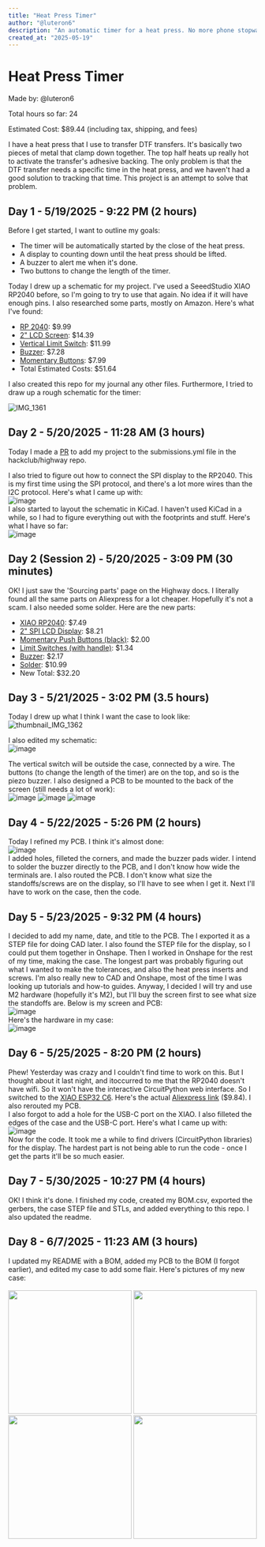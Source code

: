 ```yaml
---
title: "Heat Press Timer"
author: "@luteron6"
description: "An automatic timer for a heat press. No more phone stopwatches!"
created_at: "2025-05-19"
---
```


# Heat Press Timer
Made by: @luteron6

Total hours so far: 24

Estimated Cost: $89.44 (including tax, shipping, and fees)

I have a heat press that I use to transfer DTF transfers. It's basically two pieces of metal that clamp down together. The top half heats up really hot to activate the transfer's adhesive backing. The only problem is that the DTF transfer needs a specific time in the heat press, and we haven't had a good solution to tracking that time. This project is an attempt to solve that problem.

## Day 1 - 5/19/2025 - 9:22 PM (2 hours)
Before I get started, I want to outline my goals:
* The timer will be automatically started by the close of the heat press.
* A display to counting down until the heat press should be lifted.
* A buzzer to alert me when it's done.
* Two buttons to change the length of the timer.

Today I drew up a schematic for my project. I've used a SeeedStudio XIAO RP2040 before, so I'm going to try to use that again. No idea if it will have enough pins.
I also researched some parts, mostly on Amazon. Here's what I've found:
* [RP 2040](https://www.amazon.com/Microcontroller-Dual-Core-MicroPython-CircuitPython-Interfaces/dp/B09NNVNW7M/): $9.99
* [2" LCD Screen](https://www.amazon.com/2inch-IPS-LCD-Display-Module/dp/B082GFTZQD/): $14.39
* [Vertical Limit Switch](https://www.amazon.com/HUAREW-Vertical-Mechanical-3018-PROVer-3018-MX3/dp/B0B38X86NY/): $11.99
* [Buzzer](https://www.amazon.com/Gikfun-Terminals-Passive-Electronic-Arduino/dp/B01GJLE5BS/): $7.28
* [Momentary Buttons](https://www.amazon.com/Gebildet-250VAC-Prewired-Momentary-Railway/dp/B083JWJPW5/): $7.99
* Total Estimated Costs: $51.64

I also created this repo for my journal any other files. Furthermore, I tried to draw up a rough schematic for the timer:

![IMG_1361](https://github.com/user-attachments/assets/3e9e7e71-966d-4c20-bfd8-45f18f30369a)

## Day 2 - 5/20/2025 - 11:28 AM (3 hours)
Today I made a [PR](https://github.com/hackclub/highway/pull/58) to add my project to the submissions.yml file in the hackclub/highway repo.

I also tried to figure out how to connect the SPI display to the RP2040. This is my first time using the SPI protocol, and there's a lot more wires than the I2C protocol. Here's what I came up with:<br>
![image](https://github.com/user-attachments/assets/2ae45ea8-3d49-4e6d-8690-1fb5ca3949ab)<br>
I also started to layout the schematic in KiCad. I haven't used KiCad in a while, so I had to figure everything out with the footprints and stuff. Here's what I have so far:<br>
![image](https://github.com/user-attachments/assets/ccf1a4c1-99e8-469f-b21d-9d446d653918)<br>

## Day 2 (Session 2) - 5/20/2025 - 3:09 PM (30 minutes)
OK! I just saw the 'Sourcing parts' page on the Highway docs. I literally found all the same parts on Aliexpress for a lot cheaper. Hopefully it's not a scam. I also needed some solder. Here are the new parts:
* [XIAO RP2040](https://www.aliexpress.us/item/3256807240972277.html): $7.49
* [2" SPI LCD Display](https://www.aliexpress.us/item/3256808536058388.html): $8.21
* [Momentary Push Buttons (black)](https://www.aliexpress.us/item/3256804444014370.html): $2.00
* [Limit Switches (with handle)](https://www.aliexpress.us/item/3256805965729300.html): $1.34
* [Buzzer](https://www.aliexpress.us/item/3256802480381355.html): $2.17
* [Solder](https://pyrodrone.com/products/tbs-solder-spool-100g): $10.99
* New Total: $32.20<br>

## Day 3 - 5/21/2025 - 3:02 PM (3.5 hours)
Today I drew up what I think I want the case to look like:<br>
![thumbnail_IMG_1362](https://github.com/user-attachments/assets/004920bf-8ca2-43e1-9d23-5c76fc7cca23)

I also edited my schematic:<br>
![image](https://github.com/user-attachments/assets/70ed2b3e-688f-4fcc-a066-e17ae1155573)


The vertical switch will be outside the case, connected by a wire. The buttons (to change the length of the timer) are on the top, and so is the piezo buzzer.
I also designed a PCB to be mounted to the back of the screen (still needs a lot of work):<br>
![image](https://github.com/user-attachments/assets/12387b42-46d8-4c92-80f0-1bd4aad6bb94)
![image](https://github.com/user-attachments/assets/fbbf3db4-44bf-45d0-8282-09dd9364c08a)
![image](https://github.com/user-attachments/assets/cdd44746-a6df-4215-b856-0e70713a5d28)

## Day 4 - 5/22/2025 - 5:26 PM (2 hours)
Today I refined my PCB. I think it's almost done:<br>
![image](https://github.com/user-attachments/assets/131b3771-1e11-4726-b0ad-1615dd544e08)<br>
I added holes, filleted the corners, and made the buzzer pads wider. I intend to solder the buzzer directly to the PCB, and I don't know how wide the terminals are. I also routed the PCB. I don't know what size the standoffs/screws are on the display, so I'll have to see when I get it. Next I'll have to work on the case, then the code.

## Day 5 - 5/23/2025 - 9:32 PM (4 hours)
I decided to add my name, date, and title to the PCB. The I exported it as a STEP file for doing CAD later. I also found the STEP file for the display, so I could put them together in Onshape. Then I worked in Onshape for the rest of my time, making the case. The longest part was probably figuring out what I wanted to make the tolerances, and also the heat press inserts and screws. I'm also really new to CAD and Onshape, most of the time I was looking up tutorials and how-to guides. Anyway, I decided I will try and use M2 hardware (hopefully it's M2), but I'll buy the screen first to see what size the standoffs are. Below is my screen and PCB:<br>
![image](https://github.com/user-attachments/assets/ec5b5d21-2e94-4f5d-9dbc-c39e19df613e)<br>
Here's the hardware in my case:<br>
![image](https://github.com/user-attachments/assets/e05f6ad6-a91b-4e2d-86a2-72f3ccc4f0b3)<br>

## Day 6 - 5/25/2025 - 8:20 PM (2 hours)
Phew! Yesterday was crazy and I couldn't find time to work on this. But I thought about it last night, and itoccurred to me that the RP2040 doesn't have wifi. So it won't have the interactive CircuitPython web interface. So I switched to the [XIAO ESP32 C6](https://www.seeedstudio.com/Seeed-Studio-XIAO-ESP32C6-p-5884.html). Here's the actual [Aliexpress link](https://www.aliexpress.us/item/3256807240718259.html) ($9.84). I also rerouted my PCB.<br>
I also forgot to add a hole for the USB-C port on the XIAO. I also filleted the edges of the case and the USB-C port. Here's what I came up with:<br>
![image](https://github.com/user-attachments/assets/02460e06-6ae9-4ded-b915-c488f37f3452)<br>
Now for the code. It took me a while to find drivers (CircuitPython libraries) for the display. The hardest part is not being able to run the code - once I get the parts it'll be so much easier.

## Day 7 - 5/30/2025 - 10:27 PM (4 hours)
OK! I think it's done. I finished my code, created my BOM.csv, exported the gerbers, the case STEP file and STLs, and added everything to this repo. I also updated the readme.

## Day 8 - 6/7/2025 - 11:23 AM (3 hours)
I updated my README with a BOM, added my PCB to the BOM (I forgot earlier), and edited my case to add some flair. Here's pictures of my new case:
<br><br><img src="https://github.com/user-attachments/assets/dff80192-1d91-4fd8-a98f-41bee4fac884" height=250>
<img src="https://github.com/user-attachments/assets/ed8abd47-b5bc-434f-ad20-50d305c1c8c0" height=250>
<img src="https://github.com/user-attachments/assets/d4eebb42-06b4-4b47-96ac-228bfb1b74f5" height=250>
<img src="https://github.com/user-attachments/assets/0b99a52b-97c0-40d4-b6e9-54ceb0884bcc" height=250><br>


